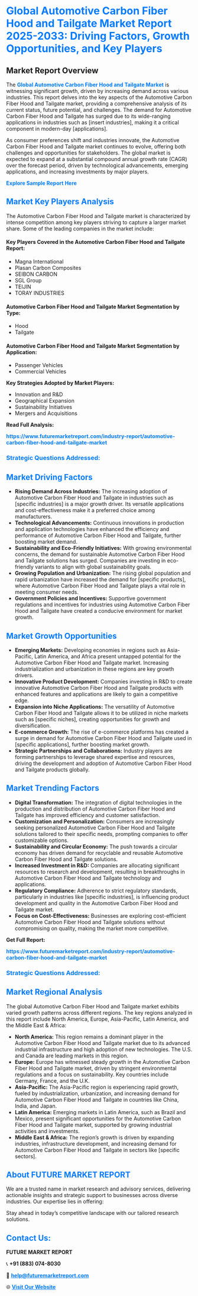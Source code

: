 <h1 style="color: #007BFF;">Global Automotive Carbon Fiber Hood and Tailgate Market Report 2025-2033: Driving Factors, Growth Opportunities, and Key Players</h1>

<section id="overview">
<h2>Market Report Overview</h2>
<p>The <a href="https://www.futuremarketreport.com/industry-report/automotive-carbon-fiber-hood-and-tailgate-market" style="color: #007BFF; text-decoration: none;"><strong>Global Automotive Carbon Fiber Hood and Tailgate Market</strong></a> is witnessing significant growth, driven by increasing demand across various industries. This report delves into the key aspects of the Automotive Carbon Fiber Hood and Tailgate market, providing a comprehensive analysis of its current status, future potential, and challenges. The demand for Automotive Carbon Fiber Hood and Tailgate has surged due to its wide-ranging applications in industries such as [insert industries], making it a critical component in modern-day [applications].</p>
<p>As consumer preferences shift and industries innovate, the Automotive Carbon Fiber Hood and Tailgate market continues to evolve, offering both challenges and opportunities for stakeholders. The global market is expected to expand at a substantial compound annual growth rate (CAGR) over the forecast period, driven by technological advancements, emerging applications, and increasing investments by major players.</p>
</section>

<section id="overview">
<p><a href="https://www.futuremarketreport.com/request-sample/reportId=41276" style="color: #007BFF; text-decoration: none;"><strong>Explore Sample Report Here</strong></a></p>
</section>

<section id="key-players">
<h2 style="color: #007BFF;">Market Key Players Analysis</h2>
<p>The Automotive Carbon Fiber Hood and Tailgate market is characterized by intense competition among key players striving to capture a larger market share. Some of the leading companies in the market include:</p>
<h4>Key Players Covered in the Automotive Carbon Fiber Hood and Tailgate Report:</h4>
<ul><li>Magna International</li><li>Plasan Carbon Composites</li><li>SEIBON CARBON</li><li>SGL Group</li><li>TEIJIN</li><li>TORAY INDUSTRIES</li></ul>
<h4>Automotive Carbon Fiber Hood and Tailgate Market Segmentation by Type:</h4>
<ul><li>Hood</li><li>Tailgate</li></ul>

<h4>Automotive Carbon Fiber Hood and Tailgate Market Segmentation by Application:</h4>
<ul><li>Passenger Vehicles</li><li>Commercial Vehicles</li></ul>
<p><strong>Key Strategies Adopted by Market Players:</strong></p>
<ul>
<li>Innovation and R&D</li>
<li>Geographical Expansion</li>
<li>Sustainability Initiatives</li>
<li>Mergers and Acquisitions</li>
</ul>
</section>

<section>
<p><strong>Read Full Analysis: </strong></p><a href="https://www.futuremarketreport.com/industry-report/automotive-carbon-fiber-hood-and-tailgate-market" style="color: #007BFF; text-decoration: none;"><strong>https://www.futuremarketreport.com/industry-report/automotive-carbon-fiber-hood-and-tailgate-market</strong></a>
<h3 style="color: #007BFF;">Strategic Questions Addressed:</h3>
</section>

<section id="driving-factors">
<h2 style="color: #007BFF;">Market Driving Factors</h2>
<ul>
<li><strong>Rising Demand Across Industries:</strong> The increasing adoption of Automotive Carbon Fiber Hood and Tailgate in industries such as [specific industries] is a major growth driver. Its versatile applications and cost-effectiveness make it a preferred choice among manufacturers.</li>
<li><strong>Technological Advancements:</strong> Continuous innovations in production and application technologies have enhanced the efficiency and performance of Automotive Carbon Fiber Hood and Tailgate, further boosting market demand.</li>
<li><strong>Sustainability and Eco-Friendly Initiatives:</strong> With growing environmental concerns, the demand for sustainable Automotive Carbon Fiber Hood and Tailgate solutions has surged. Companies are investing in eco-friendly variants to align with global sustainability goals.</li>
<li><strong>Growing Population and Urbanization:</strong> The rising global population and rapid urbanization have increased the demand for [specific products], where Automotive Carbon Fiber Hood and Tailgate plays a vital role in meeting consumer needs.</li>
<li><strong>Government Policies and Incentives:</strong> Supportive government regulations and incentives for industries using Automotive Carbon Fiber Hood and Tailgate have created a conducive environment for market growth.</li>
</ul>
</section>

<section id="growth-opportunities">
<h2 style="color: #007BFF;">Market Growth Opportunities</h2>
<ul>
<li><strong>Emerging Markets:</strong> Developing economies in regions such as Asia-Pacific, Latin America, and Africa present untapped potential for the Automotive Carbon Fiber Hood and Tailgate market. Increasing industrialization and urbanization in these regions are key growth drivers.</li>
<li><strong>Innovative Product Development:</strong> Companies investing in R&D to create innovative Automotive Carbon Fiber Hood and Tailgate products with enhanced features and applications are likely to gain a competitive edge.</li>
<li><strong>Expansion into Niche Applications:</strong> The versatility of Automotive Carbon Fiber Hood and Tailgate allows it to be utilized in niche markets such as [specific niches], creating opportunities for growth and diversification.</li>
<li><strong>E-commerce Growth:</strong> The rise of e-commerce platforms has created a surge in demand for Automotive Carbon Fiber Hood and Tailgate used in [specific applications], further boosting market growth.</li>
<li><strong>Strategic Partnerships and Collaborations:</strong> Industry players are forming partnerships to leverage shared expertise and resources, driving the development and adoption of Automotive Carbon Fiber Hood and Tailgate products globally.</li>
</ul>
</section>

<section id="trending-factors">
<h2 style="color: #007BFF;">Market Trending Factors</h2>
<ul>
<li><strong>Digital Transformation:</strong> The integration of digital technologies in the production and distribution of Automotive Carbon Fiber Hood and Tailgate has improved efficiency and customer satisfaction.</li>
<li><strong>Customization and Personalization:</strong> Consumers are increasingly seeking personalized Automotive Carbon Fiber Hood and Tailgate solutions tailored to their specific needs, prompting companies to offer customizable options.</li>
<li><strong>Sustainability and Circular Economy:</strong> The push towards a circular economy has driven demand for recyclable and reusable Automotive Carbon Fiber Hood and Tailgate solutions.</li>
<li><strong>Increased Investment in R&D:</strong> Companies are allocating significant resources to research and development, resulting in breakthroughs in Automotive Carbon Fiber Hood and Tailgate technology and applications.</li>
<li><strong>Regulatory Compliance:</strong> Adherence to strict regulatory standards, particularly in industries like [specific industries], is influencing product development and quality in the Automotive Carbon Fiber Hood and Tailgate market.</li>
<li><strong>Focus on Cost-Effectiveness:</strong> Businesses are exploring cost-efficient Automotive Carbon Fiber Hood and Tailgate solutions without compromising on quality, making the market more competitive.</li>
</ul>
</section>

<section>
<p><strong>Get Full Report: </strong></p><a href="https://www.futuremarketreport.com/industry-report/automotive-carbon-fiber-hood-and-tailgate-market" style="color: #007BFF; text-decoration: none;"><strong>https://www.futuremarketreport.com/industry-report/automotive-carbon-fiber-hood-and-tailgate-market</strong></a>
<h3 style="color: #007BFF;">Strategic Questions Addressed:</h3>
</section>


<section id="regional-analysis">
<h2 style="color: #007BFF;">Market Regional Analysis</h2>
<p>The global Automotive Carbon Fiber Hood and Tailgate market exhibits varied growth patterns across different regions. The key regions analyzed in this report include North America, Europe, Asia-Pacific, Latin America, and the Middle East & Africa:</p>
<ul>
<li><strong>North America:</strong> This region remains a dominant player in the Automotive Carbon Fiber Hood and Tailgate market due to its advanced industrial infrastructure and high adoption of new technologies. The U.S. and Canada are leading markets in this region.</li>
<li><strong>Europe:</strong> Europe has witnessed steady growth in the Automotive Carbon Fiber Hood and Tailgate market, driven by stringent environmental regulations and a focus on sustainability. Key countries include Germany, France, and the U.K.</li>
<li><strong>Asia-Pacific:</strong> The Asia-Pacific region is experiencing rapid growth, fueled by industrialization, urbanization, and increasing demand for Automotive Carbon Fiber Hood and Tailgate in countries like China, India, and Japan.</li>
<li><strong>Latin America:</strong> Emerging markets in Latin America, such as Brazil and Mexico, present significant opportunities for the Automotive Carbon Fiber Hood and Tailgate market, supported by growing industrial activities and investments.</li>
<li><strong>Middle East & Africa:</strong> The region’s growth is driven by expanding industries, infrastructure development, and increasing demand for Automotive Carbon Fiber Hood and Tailgate in sectors like [specific sectors].</li>
</ul>
</section>

<footer>
<h2 style="color: #007BFF;">About FUTURE MARKET REPORT</h2>
<p>We are a trusted name in market research and advisory services, delivering actionable insights and strategic support to businesses across diverse industries. Our expertise lies in offering:</p>

<p>Stay ahead in today’s competitive landscape with our tailored research solutions.</p>

<h2 style="color: #007BFF;">Contact Us:</h2>
<p><strong>FUTURE MARKET REPORT</strong></p>
<p>📞 <strong>+91 (883) 074-8030</strong></p>
<p>📧 <strong><a href="mailto:help@futuremarketreport.com" style="color: #007BFF;">help@futuremarketreport.com</a></strong></p>
<p>🌐 <strong><a href="https://www.futuremarketreport.com/" style="color: #007BFF;">Visit Our Website</a></strong></p>
</footer>